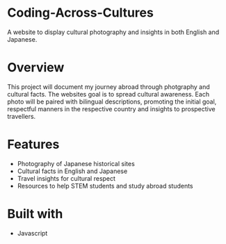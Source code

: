 # Coding-Across-Cultures
A website to display cultural photography and insights in both English and Japanese.

# Overview
This project will document my journey abroad through photgraphy and cultural facts. The websites goal is to spread cultural awareness. Each photo will be paired with bilingual descriptions, promoting the initial goal, respectful manners in the respective country and insights to prospective travellers. 

# Features
- Photography of Japanese historical sites
- Cultural facts in English and Japanese
- Travel insights for cultural respect
- Resources to help STEM students and study abroad students

# Built with
- Javascript
